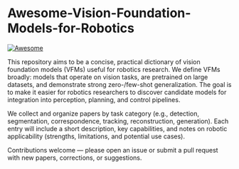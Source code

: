 # Awesome-Vision-Foundation-Models-for-Robotics
[![Awesome](https://awesome.re/badge.svg)](https://awesome.re)

This repository aims to be a concise, practical dictionary of vision foundation models (VFMs) useful for robotics research. We define VFMs broadly: models that operate on vision tasks, are pretrained on large datasets, and demonstrate strong zero-/few-shot generalization. The goal is to make it easier for robotics researchers to discover candidate models for integration into perception, planning, and control pipelines.

We collect and organize papers by task category (e.g., detection, segmentation, correspondence, tracking, reconstruction, generation). Each entry will include a short description, key capabilities, and notes on robotic applicability (strengths, limitations, and potential use cases).

Contributions welcome — please open an issue or submit a pull request with new papers, corrections, or suggestions.
